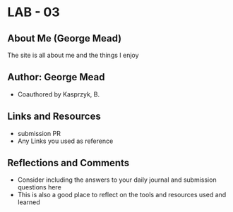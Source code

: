 # LAB - 03
## About Me (George Mead)

The site is all about me and the things I enjoy

## Author: George Mead
- Coauthored by Kasprzyk, B.

## Links and Resources
- submission PR
- Any Links you used as reference

## Reflections and Comments
- Consider including the answers to your daily journal and submission questions here
- This is also a good place to reflect on the tools and resources used and learned

